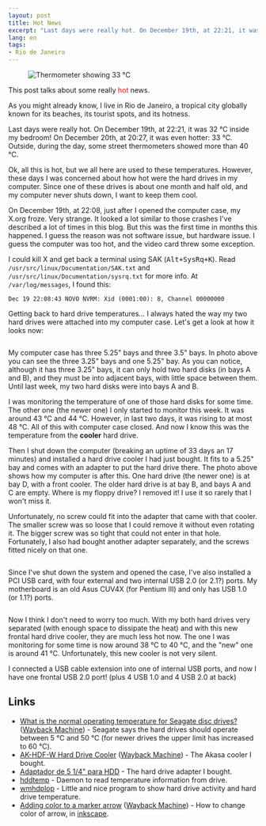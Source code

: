```yaml
---
layout: post
title: Hot News
excerpt: "Last days were really hot. On December 19th, at 22:21, it was 32 ℃ inside my bedroom! On December 20th, at 20:27, it was even hotter: 33 ℃. Outside, during the day, some street thermometers showed more than 40 ℃."
lang: en
tags:
- Rio de Janeiro
---
```


<figure class="floatright">
<img src="{{ site.baseurl }}/blog/images/thermometer_2006-12-20_20-27.jpg" alt="Thermometer showing 33 ℃">
</figure>

This post talks about some really <span style="color: red;">hot</span> news.

As you might already know, I live in Rio de Janeiro, a tropical city globally known for its beaches, its tourist spots, and its hotness.

Last days were really hot. On December 19th, at 22:21, it was 32 ℃ inside my bedroom! On December 20th, at 20:27, it was even hotter: 33 ℃. Outside, during the day, some street thermometers showed more than 40 ℃.


Ok, all this is hot, but we all here are used to these temperatures. However, these days I was concerned about how hot were the hard drives in my computer. Since one of these drives is about one month and half old, and my computer never shuts down, I want to keep them cool.

On December 19th, at 22:08, just after I opened the computer case, my X.org froze. Very strange. It looked a lot similar to those crashes I've described a lot of times in this blog. But this was the first time in months this happened. I guess the reason was not software issue, but hardware issue. I guess the computer was too hot, and the video card threw some exception.

I could kill X and get back a terminal using SAK (<kbd>Alt+SysRq+K</kbd>). Read `/usr/src/linux/Documentation/SAK.txt` and `/usr/src/linux/Documentation/sysrq.txt` for more info. At `/var/log/messages`, I found this:

    Dec 19 22:08:43 NOVO NVRM: Xid (0001:00): 8, Channel 00000000

Getting back to hard drive temperatures… I always hated the way my two hard drives were attached into my computer case. Let's get a look at how it looks now:

<figure class="singleimage">
<img src="{{ site.baseurl }}/blog/images/pc_case_bays.jpg" alt="">
</figure>

My computer case has three 5.25" bays and three 3.5" bays. In photo above you can see the three 3.25" bays and one 5.25" bay. As you can notice, although it has three 3.25" bays, it can only hold two hard disks (in bays A and B), and they must be into adjacent bays, with little space between them. Until last week, my two hard disks were into bays A and B.

I was monitoring the temperature of one of those hard disks for some time. The other one (the newer one) I only started to monitor this week. It was around 43 ℃ and 44 ℃. However, in last two days, it was rising to at most 48 ℃. All of this with computer case closed. And now I know this was the temperature from the **cooler** hard drive.

Then I shut down the computer (breaking an uptime of 33 days an 17 minutes) and installed a hard drive cooler I had just bought. It fits to a 5.25" bay and comes with an adapter to put the hard drive there. The photo above shows how my computer is after this. One hard drive (the newer one) is at bay D, with a front cooler. The older hard drive is at bay B, and bays A and C are empty. Where is my floppy drive? I removed it! I use it so rarely that I won't miss it.

Unfortunately, no screw could fit into the adapter that came with that cooler. The smaller screw was so loose that I could remove it without even rotating it. The bigger screw was so tight that could not enter in that hole. Fortunately, I also had bought another adapter separately, and the screws fitted nicely on that one.

<figure class="singleimage">
<img src="{{ site.baseurl }}/blog/images/hard_drive_adapter_screws.jpg" alt="">
</figure>

Since I've shut down the system and opened the case, I've also installed a PCI USB card, with four external and two internal USB 2.0 (or 2.1?) ports. My motherboard is an old Asus CUV4X (for Pentium III) and only has USB 1.0 (or 1.1?) ports.

<figure class="floatright">
<img src="{{ site.baseurl }}/blog/images/frontal_usb.jpg" alt="">
</figure>

Now I think I don't need to worry too much. With my both hard drives very separated (with enough space to dissipate the heat) and with this new frontal hard drive cooler, they are much less hot now. The one I was monitoring for some time is now around 38 ℃ to 40 ℃, and the "new" one is around 41 ℃. Unfortunately, this new cooler is not very silent.

I connected a USB cable extension into one of internal USB ports, and now I have one frontal USB 2.0 port! (plus 4 USB 1.0 and 4 USB 2.0 at back)

## Links

* [What is the normal operating temperature for Seagate disc drives?](http://www.seagate.com/support/kb/disc/faq/temperature.html) ([Wayback Machine](http://web.archive.org/web/20061116154645/http://www.seagate.com/support/kb/disc/faq/temperature.html)) - Seagate says the hard drives should operate between 5 ℃ and 50 ℃ (for newer drives the upper limit has increased to 60 ℃).
* [AK-HDF-W Hard Drive Cooler](http://www.akasa.com.tw/akasa_english/spec_page/system_coolers/spec_ak_hdf_w.htm) ([Wayback Machine](http://web.archive.org/web/20061207012727/http://www.akasa.com.tw/akasa_english/spec_page/system_coolers/spec_ak_hdf_w.htm)) - The Akasa cooler I bought.
* [Adaptador de 5 1/4" para HDD](http://www.lmcomputers.com.br/produtos_descricao.asp?codigo_produto=107) - The hard drive adapter I bought.
* [hddtemp](http://www.guzu.net/linux/hddtemp.php) - Daemon to read temperature information from drive.
* [wmhdplop](http://hules.free.fr/wmhdplop/) - Little and nice program to show hard drive activity and hard drive temperature.
* [Adding color to a marker arrow](http://tavmjong.free.fr/INKSCAPE/MANUAL/html/XML-Examples.html) ([Wayback Machine](http://web.archive.org/web/20070104023955/http://tavmjong.free.fr/INKSCAPE/MANUAL/html/XML-Examples.html)) - How to change color of arrow, in [inkscape](http://www.inkscape.org/).
